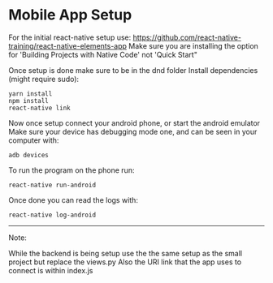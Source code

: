 # Mobile App Setup

For the initial react-native setup use:
  https://github.com/react-native-training/react-native-elements-app
  Make sure you are installing the option for 'Building Projects with Native Code' not 'Quick Start"
  
 Once setup is done make sure to be in the dnd folder
  Install dependencies (might require sudo):
    
    yarn install
    npm install
    react-native link
    
 Now once setup connect your android phone, or start the android emulator
 Make sure your device has debugging mode one, and can be seen in your computer with:
    
    adb devices
 
 To run the program on the phone run:
  
    react-native run-android
    
Once done you can read the logs with:
    
    react-native log-android

-----
Note:

While the backend is being setup use the the same setup as the small project but replace the views.py
Also the URI link that the app uses to connect is within index.js
    
    
    
